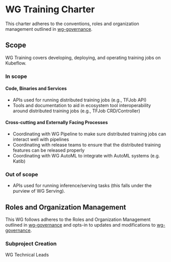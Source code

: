 # WG Training Charter

This charter adheres to the conventions, roles and organization management outlined in [wg-governance].

## Scope

WG Training covers developing, deploying, and operating training jobs on Kubeflow.

### In scope

#### Code, Binaries and Services

- APIs used for running distributed training jobs (e.g., TFJob API)
- Tools and documentation to aid in ecosystem tool interoperability around distributed training jobs (e.g., TFJob CRD/Controller)

#### Cross-cutting and Externally Facing Processes

- Coordinating with WG Pipeline to make sure distributed training jobs can interact well with pipelines
- Coordinating with release teams to ensure that the distributed training features can be released properly
- Coordinating with WG AutoML to integrate with AutoML systems (e.g. Katib)

### Out of scope

- APIs used for running inference/serving tasks (this falls under the purview of WG Serving).

## Roles and Organization Management

This WG follows adheres to the Roles and Organization Management outlined in [wg-governance]
and opts-in to updates and modifications to [wg-governance].

### Subproject Creation

WG Technical Leads

[wg-governance]: ../wgs/wg-governance.md
